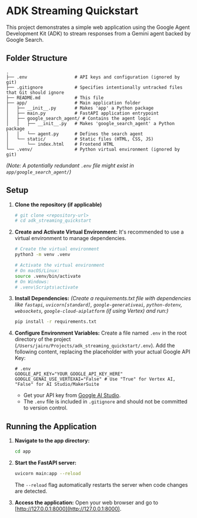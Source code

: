 # ADK Streaming Quickstart

This project demonstrates a simple web application using the Google Agent Development Kit (ADK) to stream responses from a Gemini agent backed by Google Search.

## Folder Structure

```
.
├── .env                  # API keys and configuration (ignored by git)
├── .gitignore            # Specifies intentionally untracked files that Git should ignore
├── README.md             # This file
├── app/                  # Main application folder
│   ├── __init__.py       # Makes 'app' a Python package
│   ├── main.py           # FastAPI application entrypoint
│   ├── google_search_agent/ # Contains the agent logic
│   │   ├── __init__.py   # Makes 'google_search_agent' a Python package
│   │   └── agent.py      # Defines the search agent
│   └── static/           # Static files (HTML, CSS, JS)
│       └── index.html    # Frontend HTML
└── .venv/                # Python virtual environment (ignored by git)
```
*(Note: A potentially redundant `.env` file might exist in `app/google_search_agent/`)*

## Setup

1.  **Clone the repository (if applicable)**
    ```bash
    # git clone <repository-url>
    # cd adk_streaming_quickstart
    ```

2.  **Create and Activate Virtual Environment:**
    It's recommended to use a virtual environment to manage dependencies.
    ```bash
    # Create the virtual environment
    python3 -m venv .venv

    # Activate the virtual environment
    # On macOS/Linux:
    source .venv/bin/activate
    # On Windows:
    # .venv\Scripts\activate
    ```

3.  **Install Dependencies:**
    *(Create a requirements.txt file with dependencies like `fastapi`, `uvicorn[standard]`, `google-generativeai`, `python-dotenv`, `websockets`, `google-cloud-aiplatform` (if using Vertex) and run:)*
    ```bash
    pip install -r requirements.txt
    ```

4.  **Configure Environment Variables:**
    Create a file named `.env` in the root directory of the project (`/Users/jairo/Projects/adk_streaming_quickstart/.env`). Add the following content, replacing the placeholder with your actual Google API Key:
    ```dotenv
    # .env
    GOOGLE_API_KEY="YOUR_GOOGLE_API_KEY_HERE"
    GOOGLE_GENAI_USE_VERTEXAI="False" # Use "True" for Vertex AI, "False" for AI Studio/MakerSuite
    ```
    *   Get your API key from [Google AI Studio](https://aistudio.google.com/app/apikey).
    *   The `.env` file is included in `.gitignore` and should not be committed to version control.

## Running the Application

1.  **Navigate to the app directory:**
    ```bash
    cd app
    ```

2.  **Start the FastAPI server:**
    ```bash
    uvicorn main:app --reload
    ```
    The `--reload` flag automatically restarts the server when code changes are detected.

3.  **Access the application:**
    Open your web browser and go to [http://127.0.0.1:8000](http://127.0.0.1:8000).

